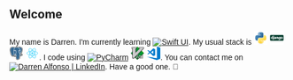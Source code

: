 ## Welcome

<span style="font-family: Helvetica; font-weight: 300;"> My name is Darren.  I'm currently learning [<img alt="Swift UI" width="25px" src="https://developer.apple.com/assets/elements/icons/swiftui/swiftui-96x96.png" />]().  My usual stack is [<img alt="python" width="25px" src="https://raw.githubusercontent.com/devicons/devicon/master/icons/python/python-original.svg" />]() [<img alt="Django" width="25px" src="https://raw.githubusercontent.com/devicons/devicon/master/icons/django/django-original.svg" />]() [<img alt="Postgres" width="25px" src="https://raw.githubusercontent.com/devicons/devicon/master/icons/postgresql/postgresql-original.svg" />]() [<img alt="React" width="25px" src="https://raw.githubusercontent.com/github/explore/80688e429a7d4ef2fca1e82350fe8e3517d3494d/topics/react/react.png"/>]().  I code using [<img alt="PyCharm" width="25px" src="https://upload.wikimedia.org/wikipedia/commons/a/a1/PyCharm_Logo.svg"/>]() [<img alt="Vim" width="25px" src="https://raw.githubusercontent.com/devicons/devicon/master/icons/vim/vim-original.svg"/>](https://www.vim.org/) [<img alt="Visual Studio Code" width="25px" src="https://raw.githubusercontent.com/github/explore/80688e429a7d4ef2fca1e82350fe8e3517d3494d/topics/visual-studio-code/visual-studio-code.png"/>]().  You can contact me on [<img alt="Darren Alfonso | LinkedIn" width="25px" src="https://content.linkedin.com/content/dam/me/business/en-us/amp/brand-site/v2/bg/LI-Bug.svg.original.svg" />](https://www.linkedin.com/in/darrenaalfonso).  Have a good one.  🤙 </span>
